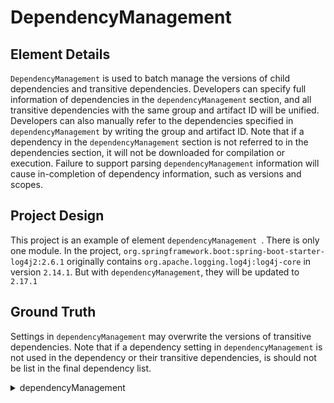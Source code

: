 #  DependencyManagement

## Element Details

`DependencyManagement` is used to batch manage the versions of child dependencies and transitive dependencies. Developers can specify full information of dependencies in the `dependencyManagement` section, and all transitive dependencies with the same group and artifact ID will be unified. Developers can also manually refer to the dependencies specified in `dependencyManagement` by writing the group and artifact ID. Note that if a dependency in the `dependencyManagement` section is not referred to in the dependencies section, it will not be downloaded for compilation or execution. Failure to support parsing `dependencyManagement` information will cause in-completion of dependency information, such as versions and scopes.

## Project Design

This project is an example of element `dependencyManagement `. There is only one module. In the project, `org.springframework.boot:spring-boot-starter-log4j2:2.6.1` originally contains `org.apache.logging.log4j:log4j-core` in version `2.14.1`. But with `dependencyManagement`, they will be updated to `2.17.1` 

## Ground Truth

Settings in `dependencyManagement` may overwrite the versions of transitive dependencies.  Note that if a dependency setting in `dependencyManagement` is not used in the dependency or their transitive dependencies, is should not be list in the final dependency list.

<details>
<summary>dependencyManagement</summary>
<pre>
org.springframework.boot:spring-boot-starter-log4j2:jar:2.6.1:compile
org.apache.logging.log4j:log4j-slf4j-impl:jar:2.14.1:compile
org.slf4j:slf4j-api:jar:1.7.25:compile
org.apache.logging.log4j:log4j-api:jar:2.17.1:compile
org.apache.logging.log4j:log4j-core:jar:2.17.1:compile
org.apache.logging.log4j:log4j-jul:jar:2.14.1:compile
org.slf4j:jul-to-slf4j:jar:1.7.32:compile
</pre>
</details>
